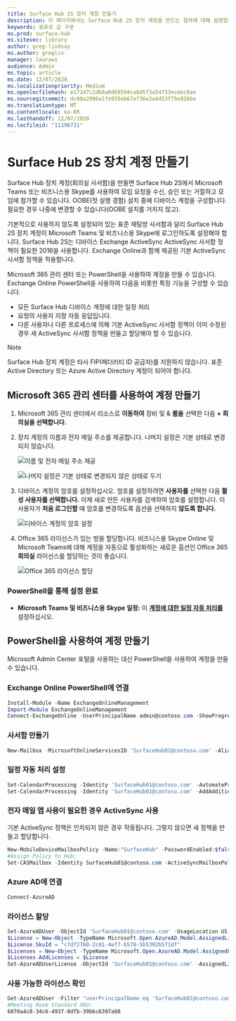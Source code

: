 ```yaml
---
title: Surface Hub 2S 장치 계정 만들기
description: 이 페이지에서는 Surface Hub 2S 장치 계정을 만드는 절차에 대해 설명합니다.
keywords: 쉼표로 값 구분
ms.prod: surface-hub
ms.sitesec: library
author: greg-lindsay
ms.author: greglin
manager: laurawi
audience: Admin
ms.topic: article
ms.date: 12/07/2020
ms.localizationpriority: Medium
ms.openlocfilehash: e171d7c2db8a0d69594ca8d5f3a54f33ecebc9ae
ms.sourcegitcommit: dc08a2096a1fe955eb67e736e2a4453f75e926be
ms.translationtype: MT
ms.contentlocale: ko-KR
ms.lasthandoff: 12/07/2020
ms.locfileid: "11196731"
---
```

# Surface Hub 2S 장치 계정 만들기

Surface Hub 장치 계정(회의실 사서함)을 만들면 Surface Hub 2S에서 Microsoft Teams 또는 비즈니스용 Skype를 사용하여 모임 요청을 수신, 승인 또는 거절하고 모임에 참가할 수 있습니다. OOBE(첫 실행 경험) 설치 중에 디바이스 계정을 구성합니다. 필요한 경우 나중에 변경할 수 있습니다(OOBE 설치를 거치지 않고).

기본적으로 사용하지 않도록 설정되어 있는 표준 채팅방 사서함과 달리 Surface Hub 2S 장치 계정이 Microsoft Teams 및 비즈니스용 Skype에 로그인하도록 설정해야 합니다. Surface Hub 2S는 디바이스 Exchange ActiveSync ActiveSync 사서함 정책이 필요한 2016을 사용합니다. Exchange Online과 함께 제공된 기본 ActiveSync 사서함 정책을 적용합니다.

Microsoft 365 관리 센터 또는 PowerShell을 사용하여 계정을 만들 수 있습니다. Exchange Online PowerShell을 사용하여 다음을 비롯한 특정 기능을 구성할 수 있습니다.

- 모든 Surface Hub 디바이스 계정에 대한 일정 처리
- 요청의 사용자 지정 자동 응답입니다.
- 다른 사용자나 다른 프로세스에 의해 기본 ActiveSync 사서함 정책이 이미 수정된 경우 새 ActiveSync 사서함 정책을 만들고 할당해야 할 수 있습니다.

> [!NOTE]  
> Surface Hub 장치 계정은 타사 FIP(페더러티 ID 공급자)를 지원하지 않습니다. 표준 Active Directory 또는 Azure Active Directory 계정이 되어야 합니다.

## Microsoft 365 관리 센터를 사용하여 계정 만들기

1. Microsoft 365 관리 센터에서 리소스로 **이동하여** 장비 및 & **룸을** 선택한 다음 **+ 회의실을 선택합니다.**

2. 장치 계정의 이름과 전자 메일 주소를 제공합니다. 나머지 설정은 기본 상태로 변경되지 않습니다.

   ![이름 및 전자 메일 주소 제공](images/sh2-account2.png)

   ![나머지 설정은 기본 상태로 변경되지 않은 상태로 두기](images/sh2-account3.png)

3. 디바이스 계정의 암호를 설정하십시오. 암호를 설정하려면 **사용자를** 선택한 다음 **활성 사용자를 선택합니다.** 이제 새로 만든 사용자를 검색하여 암호를 설정합니다. 이 사용자가 **처음 로그인할** 때 암호를 변경하도록 옵션을 선택하지 **않도록 합니다.**

   ![디바이스 계정의 암호 설정](images/sh2-account4.png)

4. Office 365 라이선스가 있는 방을 할당합니다. 비즈니스용 Skype Online 및 Microsoft Teams에 대해 계정을 자동으로 활성화하는 새로운 옵션인 Office 365 **회의실** 라이선스를 할당하는 것이 좋습니다.

   ![Office 365 라이선스 할당](images/sh2-account5.png)

### PowerShell을 통해 설정 완료

- **Microsoft Teams 및 비즈니스용 Skype 일정:** 이 [**계정에 대한 일정 자동 처리를**](https://docs.microsoft.com/surface-hub/surface-hub-2s-account?source=docs#set-calendar-auto-processing) 설정하십시오.

## PowerShell을 사용하여 계정 만들기

Microsoft Admin Center 포털을 사용하는 대신 PowerShell을 사용하여 계정을 만들 수 있습니다.

### Exchange Online PowerShell에 연결

```powershell
Install-Module -Name ExchangeOnlineManagement
Import-Module ExchangeOnlineManagement
Connect-ExchangeOnline -UserPrincipalName admin@contoso.com -ShowProgress $true
```

### 사서함 만들기

```powershell
New-Mailbox -MicrosoftOnlineServicesID 'SurfaceHub01@contoso.com' -Alias SurfaceHub01 -Name "Surface Hub 01" -Room -EnableRoomMailboxAccount $true -RoomMailboxPassword (ConvertTo-SecureString -String 'Pass@word1' -AsPlainText -Force)
```

### 일정 자동 처리 설정

```powershell
Set-CalendarProcessing -Identity 'SurfaceHub01@contoso.com' -AutomateProcessing AutoAccept -AddOrganizerToSubject $false -AllowConflicts $false -DeleteComments $false -DeleteSubject $false -RemovePrivateProperty $false
Set-CalendarProcessing -Identity 'SurfaceHub01@contoso.com' -AddAdditionalResponse $true -AdditionalResponse "This is a Microsoft Surface Hub. Please make sure this meeting is a Microsoft Teams meeting!"
```

### 전자 메일 앱 사용이 필요한 경우 ActiveSync 사용

 기본 ActiveSync 정책은 인치되지 않은 경우 작동됩니다. 그렇지 않으면 새 정책을 만들고 할당합니다.

```powershell
New-MobileDeviceMailboxPolicy -Name:"SurfaceHub" -PasswordEnabled:$false
#Assign Policy to Hub:
Set-CASMailbox -Identity SurfaceHub01@contoso.com -ActiveSyncMailboxPolicy "SurfaceHub"
```
### Azure AD에 연결

```powershell
Connect-AzureAD
```

### 라이선스 할당

```powershell
Set-AzureADUser -ObjectId 'SurfaceHub01@contoso.com' -UsageLocation US
$License = New-Object -TypeName Microsoft.Open.AzureAD.Model.AssignedLicense 
$License.SkuId = "c7df2760-2c81-4ef7-b578-5b5392b571df" 
$Licenses = New-Object -TypeName Microsoft.Open.AzureAD.Model.AssignedLicenses 
$Licenses.AddLicenses = $License 
Set-AzureADUserLicense -ObjectId 'SurfaceHub01@contoso.com' -AssignedLicenses $Licenses
```

### 사용 가능한 라이선스 확인

```powershell
Get-AzureADUser -Filter "userPrincipalName eq 'SurfaceHub01@contoso.com'" |fl *
#Meeting Room Standard SKU:
6070a4c8-34c6-4937-8dfb-39bbc6397a60
```